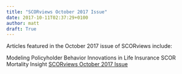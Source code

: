 ```yaml
---
title: "SCORviews October 2017 Issue"
date: 2017-10-11T02:37:29+0100
author: matt
draft: True
---
```

Articles featured in the October 2017 issue of SCORviews include:

Modeling Policyholder Behavior
Innovations in Life Insurance
SCOR Mortality Insight
[ SCORviews October 2017 Issue ]( http://www.scorgloballifeamericas.com/en-us/knowledgecenter/Pages/ScorViews_September2017-WEB.pdf )
